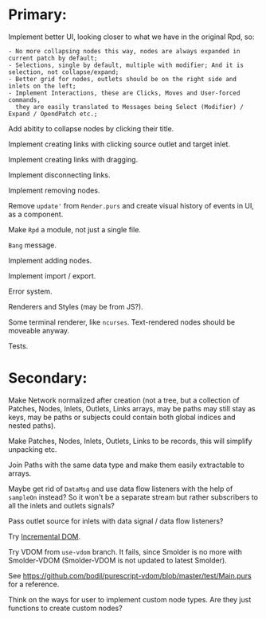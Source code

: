 Primary:
========

Implement better UI, looking closer to what we have in the original Rpd, so:

    - No more collapsing nodes this way, nodes are always expanded in current patch by default;
    - Selections, single by default, multiple with modifier; And it is selection, not collapse/expand;
    - Better grid for nodes, outlets should be on the right side and inlets on the left;
    - Implement Interactions, these are Clicks, Moves and User-forced commands,
      they are easily translated to Messages being Select (Modifier) / Expand / OpendPatch etc.;

Add abitity to collapse nodes by clicking their title.

Implement creating links with clicking source outlet and target inlet.

Implement creating links with dragging.

Implement disconnecting links.

Implement removing nodes.

Remove `update'` from `Render.purs` and create visual history of events in UI, as a component.

Make `Rpd` a module, not just a single file.

`Bang` message.

Implement adding nodes.

Implement import / export.

Error system.

Renderers and Styles (may be from JS?).

Some terminal renderer, like `ncurses`. Text-rendered nodes should be moveable anyway.

Tests.

Secondary:
==========

Make Network normalized after creation (not a tree, but a collection of Patches, Nodes, Inlets, Outlets, Links arrays, may be paths may still stay as keys, may be paths or subjects could contain both global indices and nested paths).

Make Patches, Nodes, Inlets, Outlets, Links to be records, this will simplify unpacking etc.

Join Paths with the same data type and make them easily extractable to arrays.

Maybe get rid of `DataMsg` and use data flow listeners with the help of `sampleOn` instead? So it won't be a separate stream but rather subscribers to all the inlets and outlets signals?

Pass outlet source for inlets with data signal / data flow listeners?

Try [Incremental DOM](https://pursuit.purescript.org/packages/purescript-smolder-idom/0.1.3/docs/Text.Smolder.Renderer.IncrementalDom).

Try VDOM from `use-vdom` branch. It fails, since Smolder is no more with Smolder-VDOM (Smolder-VDOM is not updated to latest Smolder).

See https://github.com/bodil/purescript-vdom/blob/master/test/Main.purs for a reference.

Think on the ways for user to implement custom node types. Are they just functions to create custom nodes?
